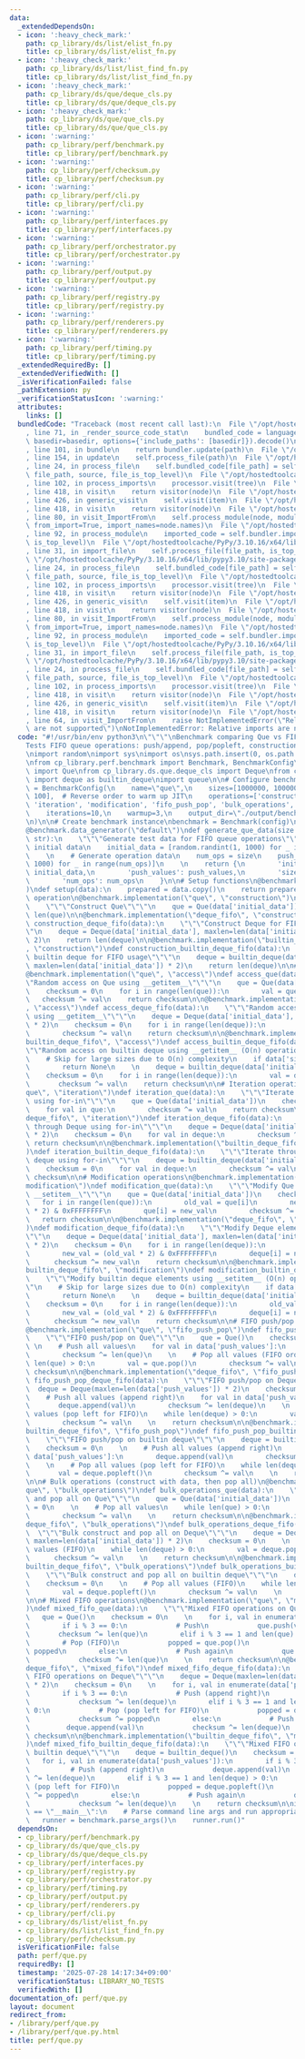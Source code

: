 ```yaml
---
data:
  _extendedDependsOn:
  - icon: ':heavy_check_mark:'
    path: cp_library/ds/list/elist_fn.py
    title: cp_library/ds/list/elist_fn.py
  - icon: ':heavy_check_mark:'
    path: cp_library/ds/list/list_find_fn.py
    title: cp_library/ds/list/list_find_fn.py
  - icon: ':heavy_check_mark:'
    path: cp_library/ds/que/deque_cls.py
    title: cp_library/ds/que/deque_cls.py
  - icon: ':heavy_check_mark:'
    path: cp_library/ds/que/que_cls.py
    title: cp_library/ds/que/que_cls.py
  - icon: ':warning:'
    path: cp_library/perf/benchmark.py
    title: cp_library/perf/benchmark.py
  - icon: ':warning:'
    path: cp_library/perf/checksum.py
    title: cp_library/perf/checksum.py
  - icon: ':warning:'
    path: cp_library/perf/cli.py
    title: cp_library/perf/cli.py
  - icon: ':warning:'
    path: cp_library/perf/interfaces.py
    title: cp_library/perf/interfaces.py
  - icon: ':warning:'
    path: cp_library/perf/orchestrator.py
    title: cp_library/perf/orchestrator.py
  - icon: ':warning:'
    path: cp_library/perf/output.py
    title: cp_library/perf/output.py
  - icon: ':warning:'
    path: cp_library/perf/registry.py
    title: cp_library/perf/registry.py
  - icon: ':warning:'
    path: cp_library/perf/renderers.py
    title: cp_library/perf/renderers.py
  - icon: ':warning:'
    path: cp_library/perf/timing.py
    title: cp_library/perf/timing.py
  _extendedRequiredBy: []
  _extendedVerifiedWith: []
  _isVerificationFailed: false
  _pathExtension: py
  _verificationStatusIcon: ':warning:'
  attributes:
    links: []
  bundledCode: "Traceback (most recent call last):\n  File \"/opt/hostedtoolcache/PyPy/3.10.16/x64/lib/pypy3.10/site-packages/onlinejudge_verify/documentation/build.py\"\
    , line 71, in _render_source_code_stat\n    bundled_code = language.bundle(stat.path,\
    \ basedir=basedir, options={'include_paths': [basedir]}).decode()\n  File \"/opt/hostedtoolcache/PyPy/3.10.16/x64/lib/pypy3.10/site-packages/onlinejudge_verify/languages/python.py\"\
    , line 101, in bundle\n    return bundler.update(path)\n  File \"/opt/hostedtoolcache/PyPy/3.10.16/x64/lib/pypy3.10/site-packages/onlinejudge_verify/languages/python_bundle.py\"\
    , line 154, in update\n    self.process_file(path)\n  File \"/opt/hostedtoolcache/PyPy/3.10.16/x64/lib/pypy3.10/site-packages/onlinejudge_verify/languages/python_bundle.py\"\
    , line 24, in process_file\n    self.bundled_code[file_path] = self.process_imports(tree,\
    \ file_path, source, file_is_top_level)\n  File \"/opt/hostedtoolcache/PyPy/3.10.16/x64/lib/pypy3.10/site-packages/onlinejudge_verify/languages/python_bundle.py\"\
    , line 102, in process_imports\n    processor.visit(tree)\n  File \"/opt/hostedtoolcache/PyPy/3.10.16/x64/lib/pypy3.10/ast.py\"\
    , line 418, in visit\n    return visitor(node)\n  File \"/opt/hostedtoolcache/PyPy/3.10.16/x64/lib/pypy3.10/ast.py\"\
    , line 426, in generic_visit\n    self.visit(item)\n  File \"/opt/hostedtoolcache/PyPy/3.10.16/x64/lib/pypy3.10/ast.py\"\
    , line 418, in visit\n    return visitor(node)\n  File \"/opt/hostedtoolcache/PyPy/3.10.16/x64/lib/pypy3.10/site-packages/onlinejudge_verify/languages/python_bundle.py\"\
    , line 80, in visit_ImportFrom\n    self.process_module(node, module_path, file_is_top_level,\
    \ from_import=True, import_names=node.names)\n  File \"/opt/hostedtoolcache/PyPy/3.10.16/x64/lib/pypy3.10/site-packages/onlinejudge_verify/languages/python_bundle.py\"\
    , line 92, in process_module\n    imported_code = self.bundler.import_file(module_path,\
    \ is_top_level)\n  File \"/opt/hostedtoolcache/PyPy/3.10.16/x64/lib/pypy3.10/site-packages/onlinejudge_verify/languages/python_bundle.py\"\
    , line 31, in import_file\n    self.process_file(file_path, is_top_level)\n  File\
    \ \"/opt/hostedtoolcache/PyPy/3.10.16/x64/lib/pypy3.10/site-packages/onlinejudge_verify/languages/python_bundle.py\"\
    , line 24, in process_file\n    self.bundled_code[file_path] = self.process_imports(tree,\
    \ file_path, source, file_is_top_level)\n  File \"/opt/hostedtoolcache/PyPy/3.10.16/x64/lib/pypy3.10/site-packages/onlinejudge_verify/languages/python_bundle.py\"\
    , line 102, in process_imports\n    processor.visit(tree)\n  File \"/opt/hostedtoolcache/PyPy/3.10.16/x64/lib/pypy3.10/ast.py\"\
    , line 418, in visit\n    return visitor(node)\n  File \"/opt/hostedtoolcache/PyPy/3.10.16/x64/lib/pypy3.10/ast.py\"\
    , line 426, in generic_visit\n    self.visit(item)\n  File \"/opt/hostedtoolcache/PyPy/3.10.16/x64/lib/pypy3.10/ast.py\"\
    , line 418, in visit\n    return visitor(node)\n  File \"/opt/hostedtoolcache/PyPy/3.10.16/x64/lib/pypy3.10/site-packages/onlinejudge_verify/languages/python_bundle.py\"\
    , line 80, in visit_ImportFrom\n    self.process_module(node, module_path, file_is_top_level,\
    \ from_import=True, import_names=node.names)\n  File \"/opt/hostedtoolcache/PyPy/3.10.16/x64/lib/pypy3.10/site-packages/onlinejudge_verify/languages/python_bundle.py\"\
    , line 92, in process_module\n    imported_code = self.bundler.import_file(module_path,\
    \ is_top_level)\n  File \"/opt/hostedtoolcache/PyPy/3.10.16/x64/lib/pypy3.10/site-packages/onlinejudge_verify/languages/python_bundle.py\"\
    , line 31, in import_file\n    self.process_file(file_path, is_top_level)\n  File\
    \ \"/opt/hostedtoolcache/PyPy/3.10.16/x64/lib/pypy3.10/site-packages/onlinejudge_verify/languages/python_bundle.py\"\
    , line 24, in process_file\n    self.bundled_code[file_path] = self.process_imports(tree,\
    \ file_path, source, file_is_top_level)\n  File \"/opt/hostedtoolcache/PyPy/3.10.16/x64/lib/pypy3.10/site-packages/onlinejudge_verify/languages/python_bundle.py\"\
    , line 102, in process_imports\n    processor.visit(tree)\n  File \"/opt/hostedtoolcache/PyPy/3.10.16/x64/lib/pypy3.10/ast.py\"\
    , line 418, in visit\n    return visitor(node)\n  File \"/opt/hostedtoolcache/PyPy/3.10.16/x64/lib/pypy3.10/ast.py\"\
    , line 426, in generic_visit\n    self.visit(item)\n  File \"/opt/hostedtoolcache/PyPy/3.10.16/x64/lib/pypy3.10/ast.py\"\
    , line 418, in visit\n    return visitor(node)\n  File \"/opt/hostedtoolcache/PyPy/3.10.16/x64/lib/pypy3.10/site-packages/onlinejudge_verify/languages/python_bundle.py\"\
    , line 64, in visit_ImportFrom\n    raise NotImplementedError(\"Relative imports\
    \ are not supported\")\nNotImplementedError: Relative imports are not supported\n"
  code: "#!/usr/bin/env python3\n\"\"\"\nBenchmark comparing Que vs FIFO queue alternatives.\n\
    Tests FIFO queue operations: push/append, pop/popleft, construction.\n\"\"\"\n\
    \nimport random\nimport sys\nimport os\nsys.path.insert(0, os.path.dirname(os.path.dirname(os.path.abspath(__file__))))\n\
    \nfrom cp_library.perf.benchmark import Benchmark, BenchmarkConfig\nfrom cp_library.ds.que.que_cls\
    \ import Que\nfrom cp_library.ds.que.deque_cls import Deque\nfrom collections\
    \ import deque as builtin_deque\nimport queue\n\n# Configure benchmark\nconfig\
    \ = BenchmarkConfig(\n    name=\"que\",\n    sizes=[1000000, 100000, 10000, 1000,\
    \ 100],  # Reverse order to warm up JIT\n    operations=['construction', 'access',\
    \ 'iteration', 'modification', 'fifo_push_pop', 'bulk_operations', 'mixed_fifo'],\n\
    \    iterations=10,\n    warmup=3,\n    output_dir=\"./output/benchmark_results/que\"\
    \n)\n\n# Create benchmark instance\nbenchmark = Benchmark(config)\n\n# Data generator\n\
    @benchmark.data_generator(\"default\")\ndef generate_que_data(size: int, operation:\
    \ str):\n    \"\"\"Generate test data for FIFO queue operations\"\"\"\n    # Generate\
    \ initial data\n    initial_data = [random.randint(1, 1000) for _ in range(size)]\n\
    \    \n    # Generate operation data\n    num_ops = size\n    push_values = [random.randint(1,\
    \ 1000) for _ in range(num_ops)]\n    \n    return {\n        'initial_data':\
    \ initial_data,\n        'push_values': push_values,\n        'size': size,\n\
    \        'num_ops': num_ops\n    }\n\n# Setup functions\n@benchmark.setup(\"default\"\
    )\ndef setup(data):\n    prepared = data.copy()\n    return prepared\n\n# Construction\
    \ operation\n@benchmark.implementation(\"que\", \"construction\")\ndef construction_que(data):\n\
    \    \"\"\"Construct Que\"\"\"\n    que = Que(data['initial_data'])\n    return\
    \ len(que)\n\n@benchmark.implementation(\"deque_fifo\", \"construction\")\ndef\
    \ construction_deque_fifo(data):\n    \"\"\"Construct Deque for FIFO usage\"\"\
    \"\n    deque = Deque(data['initial_data'], maxlen=len(data['initial_data']) *\
    \ 2)\n    return len(deque)\n\n@benchmark.implementation(\"builtin_deque_fifo\"\
    , \"construction\")\ndef construction_builtin_deque_fifo(data):\n    \"\"\"Construct\
    \ builtin deque for FIFO usage\"\"\"\n    deque = builtin_deque(data['initial_data'],\
    \ maxlen=len(data['initial_data']) * 2)\n    return len(deque)\n\n# Access operations\n\
    @benchmark.implementation(\"que\", \"access\")\ndef access_que(data):\n    \"\"\
    \"Random access on Que using __getitem__\"\"\"\n    que = Que(data['initial_data'])\n\
    \    checksum = 0\n    for i in range(len(que)):\n        val = que[i]\n     \
    \   checksum ^= val\n    return checksum\n\n@benchmark.implementation(\"deque_fifo\"\
    , \"access\")\ndef access_deque_fifo(data):\n    \"\"\"Random access on Deque\
    \ using __getitem__\"\"\"\n    deque = Deque(data['initial_data'], maxlen=len(data['initial_data'])\
    \ * 2)\n    checksum = 0\n    for i in range(len(deque)):\n        val = deque[i]\n\
    \        checksum ^= val\n    return checksum\n\n@benchmark.implementation(\"\
    builtin_deque_fifo\", \"access\")\ndef access_builtin_deque_fifo(data):\n    \"\
    \"\"Random access on builtin deque using __getitem__ (O(n) operation)\"\"\"\n\
    \    # Skip for large sizes due to O(n) complexity\n    if data['size'] > 10000:\n\
    \        return None\n    \n    deque = builtin_deque(data['initial_data'])\n\
    \    checksum = 0\n    for i in range(len(deque)):\n        val = deque[i]\n \
    \       checksum ^= val\n    return checksum\n\n# Iteration operations\n@benchmark.implementation(\"\
    que\", \"iteration\")\ndef iteration_que(data):\n    \"\"\"Iterate through Que\
    \ using for-in\"\"\"\n    que = Que(data['initial_data'])\n    checksum = 0\n\
    \    for val in que:\n        checksum ^= val\n    return checksum\n\n@benchmark.implementation(\"\
    deque_fifo\", \"iteration\")\ndef iteration_deque_fifo(data):\n    \"\"\"Iterate\
    \ through Deque using for-in\"\"\"\n    deque = Deque(data['initial_data'], maxlen=len(data['initial_data'])\
    \ * 2)\n    checksum = 0\n    for val in deque:\n        checksum ^= val\n   \
    \ return checksum\n\n@benchmark.implementation(\"builtin_deque_fifo\", \"iteration\"\
    )\ndef iteration_builtin_deque_fifo(data):\n    \"\"\"Iterate through builtin\
    \ deque using for-in\"\"\"\n    deque = builtin_deque(data['initial_data'])\n\
    \    checksum = 0\n    for val in deque:\n        checksum ^= val\n    return\
    \ checksum\n\n# Modification operations\n@benchmark.implementation(\"que\", \"\
    modification\")\ndef modification_que(data):\n    \"\"\"Modify Que elements using\
    \ __setitem__\"\"\"\n    que = Que(data['initial_data'])\n    checksum = 0\n \
    \   for i in range(len(que)):\n        old_val = que[i]\n        new_val = (old_val\
    \ * 2) & 0xFFFFFFFF\n        que[i] = new_val\n        checksum ^= new_val\n \
    \   return checksum\n\n@benchmark.implementation(\"deque_fifo\", \"modification\"\
    )\ndef modification_deque_fifo(data):\n    \"\"\"Modify Deque elements using __setitem__\"\
    \"\"\n    deque = Deque(data['initial_data'], maxlen=len(data['initial_data'])\
    \ * 2)\n    checksum = 0\n    for i in range(len(deque)):\n        old_val = deque[i]\n\
    \        new_val = (old_val * 2) & 0xFFFFFFFF\n        deque[i] = new_val\n  \
    \      checksum ^= new_val\n    return checksum\n\n@benchmark.implementation(\"\
    builtin_deque_fifo\", \"modification\")\ndef modification_builtin_deque_fifo(data):\n\
    \    \"\"\"Modify builtin deque elements using __setitem__ (O(n) operation)\"\"\
    \"\n    # Skip for large sizes due to O(n) complexity\n    if data['size'] > 10000:\n\
    \        return None\n    \n    deque = builtin_deque(data['initial_data'])\n\
    \    checksum = 0\n    for i in range(len(deque)):\n        old_val = deque[i]\n\
    \        new_val = (old_val * 2) & 0xFFFFFFFF\n        deque[i] = new_val\n  \
    \      checksum ^= new_val\n    return checksum\n\n# FIFO push/pop operations\n\
    @benchmark.implementation(\"que\", \"fifo_push_pop\")\ndef fifo_push_pop_que(data):\n\
    \    \"\"\"FIFO push/pop on Que\"\"\"\n    que = Que()\n    checksum = 0\n   \
    \ \n    # Push all values\n    for val in data['push_values']:\n        que.push(val)\n\
    \        checksum ^= len(que)\n    \n    # Pop all values (FIFO order)\n    while\
    \ len(que) > 0:\n        val = que.pop()\n        checksum ^= val\n    \n    return\
    \ checksum\n\n@benchmark.implementation(\"deque_fifo\", \"fifo_push_pop\")\ndef\
    \ fifo_push_pop_deque_fifo(data):\n    \"\"\"FIFO push/pop on Deque\"\"\"\n  \
    \  deque = Deque(maxlen=len(data['push_values']) * 2)\n    checksum = 0\n    \n\
    \    # Push all values (append right)\n    for val in data['push_values']:\n \
    \       deque.append(val)\n        checksum ^= len(deque)\n    \n    # Pop all\
    \ values (pop left for FIFO)\n    while len(deque) > 0:\n        val = deque.popleft()\n\
    \        checksum ^= val\n    \n    return checksum\n\n@benchmark.implementation(\"\
    builtin_deque_fifo\", \"fifo_push_pop\")\ndef fifo_push_pop_builtin_deque_fifo(data):\n\
    \    \"\"\"FIFO push/pop on builtin deque\"\"\"\n    deque = builtin_deque()\n\
    \    checksum = 0\n    \n    # Push all values (append right)\n    for val in\
    \ data['push_values']:\n        deque.append(val)\n        checksum ^= len(deque)\n\
    \    \n    # Pop all values (pop left for FIFO)\n    while len(deque) > 0:\n \
    \       val = deque.popleft()\n        checksum ^= val\n    \n    return checksum\n\
    \n\n# Bulk operations (construct with data, then pop all)\n@benchmark.implementation(\"\
    que\", \"bulk_operations\")\ndef bulk_operations_que(data):\n    \"\"\"Bulk construct\
    \ and pop all on Que\"\"\"\n    que = Que(data['initial_data'])\n    checksum\
    \ = 0\n    \n    # Pop all values\n    while len(que) > 0:\n        val = que.pop()\n\
    \        checksum ^= val\n    \n    return checksum\n\n@benchmark.implementation(\"\
    deque_fifo\", \"bulk_operations\")\ndef bulk_operations_deque_fifo(data):\n  \
    \  \"\"\"Bulk construct and pop all on Deque\"\"\"\n    deque = Deque(data['initial_data'],\
    \ maxlen=len(data['initial_data']) * 2)\n    checksum = 0\n    \n    # Pop all\
    \ values (FIFO)\n    while len(deque) > 0:\n        val = deque.popleft()\n  \
    \      checksum ^= val\n    \n    return checksum\n\n@benchmark.implementation(\"\
    builtin_deque_fifo\", \"bulk_operations\")\ndef bulk_operations_builtin_deque_fifo(data):\n\
    \    \"\"\"Bulk construct and pop all on builtin deque\"\"\"\n    deque = builtin_deque(data['initial_data'])\n\
    \    checksum = 0\n    \n    # Pop all values (FIFO)\n    while len(deque) > 0:\n\
    \        val = deque.popleft()\n        checksum ^= val\n    \n    return checksum\n\
    \n\n# Mixed FIFO operations\n@benchmark.implementation(\"que\", \"mixed_fifo\"\
    )\ndef mixed_fifo_que(data):\n    \"\"\"Mixed FIFO operations on Que\"\"\"\n \
    \   que = Que()\n    checksum = 0\n    \n    for i, val in enumerate(data['push_values']):\n\
    \        if i % 3 == 0:\n            # Push\n            que.push(val)\n     \
    \       checksum ^= len(que)\n        elif i % 3 == 1 and len(que) > 0:\n    \
    \        # Pop (FIFO)\n            popped = que.pop()\n            checksum ^=\
    \ popped\n        else:\n            # Push again\n            que.push(val)\n\
    \            checksum ^= len(que)\n    \n    return checksum\n\n@benchmark.implementation(\"\
    deque_fifo\", \"mixed_fifo\")\ndef mixed_fifo_deque_fifo(data):\n    \"\"\"Mixed\
    \ FIFO operations on Deque\"\"\"\n    deque = Deque(maxlen=len(data['push_values'])\
    \ * 2)\n    checksum = 0\n    \n    for i, val in enumerate(data['push_values']):\n\
    \        if i % 3 == 0:\n            # Push (append right)\n            deque.append(val)\n\
    \            checksum ^= len(deque)\n        elif i % 3 == 1 and len(deque) >\
    \ 0:\n            # Pop (pop left for FIFO)\n            popped = deque.popleft()\n\
    \            checksum ^= popped\n        else:\n            # Push again\n   \
    \         deque.append(val)\n            checksum ^= len(deque)\n    \n    return\
    \ checksum\n\n@benchmark.implementation(\"builtin_deque_fifo\", \"mixed_fifo\"\
    )\ndef mixed_fifo_builtin_deque_fifo(data):\n    \"\"\"Mixed FIFO operations on\
    \ builtin deque\"\"\"\n    deque = builtin_deque()\n    checksum = 0\n    \n \
    \   for i, val in enumerate(data['push_values']):\n        if i % 3 == 0:\n  \
    \          # Push (append right)\n            deque.append(val)\n            checksum\
    \ ^= len(deque)\n        elif i % 3 == 1 and len(deque) > 0:\n            # Pop\
    \ (pop left for FIFO)\n            popped = deque.popleft()\n            checksum\
    \ ^= popped\n        else:\n            # Push again\n            deque.append(val)\n\
    \            checksum ^= len(deque)\n    \n    return checksum\n\nif __name__\
    \ == \"__main__\":\n    # Parse command line args and run appropriate mode\n \
    \   runner = benchmark.parse_args()\n    runner.run()"
  dependsOn:
  - cp_library/perf/benchmark.py
  - cp_library/ds/que/que_cls.py
  - cp_library/ds/que/deque_cls.py
  - cp_library/perf/interfaces.py
  - cp_library/perf/registry.py
  - cp_library/perf/orchestrator.py
  - cp_library/perf/timing.py
  - cp_library/perf/output.py
  - cp_library/perf/renderers.py
  - cp_library/perf/cli.py
  - cp_library/ds/list/elist_fn.py
  - cp_library/ds/list/list_find_fn.py
  - cp_library/perf/checksum.py
  isVerificationFile: false
  path: perf/que.py
  requiredBy: []
  timestamp: '2025-07-28 14:17:34+09:00'
  verificationStatus: LIBRARY_NO_TESTS
  verifiedWith: []
documentation_of: perf/que.py
layout: document
redirect_from:
- /library/perf/que.py
- /library/perf/que.py.html
title: perf/que.py
---
```

